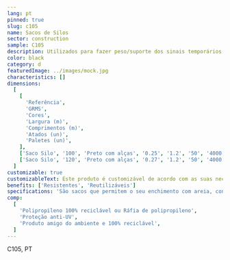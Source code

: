 ```yaml
---
lang: pt
pinned: true
slug: c105
name: Sacos de Silos
sector: construction
sample: C105
description: Utilizados para fazer peso/suporte dos sinais temporários na via pública.
color: black
category: d
featuredImage: ../images/mock.jpg
characteristics: []
dimensions:
  [
    [
      'Referência',
      'GRMS',
      'Cores',
      'Largura (m)',
      'Comprimentos (m)',
      'Atados (un)',
      'Paletes (un)',
    ],
    ['Saco Silo', '100', 'Preto com alças', '0.25', '1.2', '50', '4000'],
    ['Saco Silo', '120', 'Preto com alças', '0.27', '1.2', '50', '4000'],
  ]
customizable: true
customizableText: Este produto é customizável de acordo com as suas necessidades. Contacte-nos para mais informações.
benefits: ['Resistentes', 'Reutilizáveis']
specifications: 'São sacos que permitem o seu enchimento com areia, conferindo dessa forma peso para suporte e segurança dos sinais temporários.'
comp:
  [
    'Polipropileno 100% reciclável ou Ráfia de polipropileno',
    'Proteção anti-UV',
    'Produto amigo do ambiente e 100% reciclável',
  ]
---
```


C105, PT
